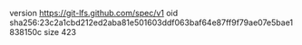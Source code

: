 version https://git-lfs.github.com/spec/v1
oid sha256:23c2a1cbd212ed2aba81e501603ddf063baf64e87ff9f79ae07e5bae1838150c
size 423
